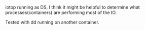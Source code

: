 iotop running as DS, I think it might be helpful to determine what processes(containers) are performing most of the IO. 

Tested with dd running on another container.
